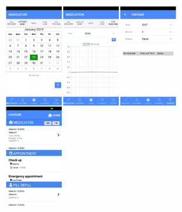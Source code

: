 <p float="left">
	<img src="sample_images/h4home-1.jpg" width="30%">
	<img src="sample_images/h4home-2.jpg" width="30%">
	<img src="sample_images/h4home-3.jpg" width="30%">
	<img src="sample_images/h4home-4.jpg" width="30%">
</p>
